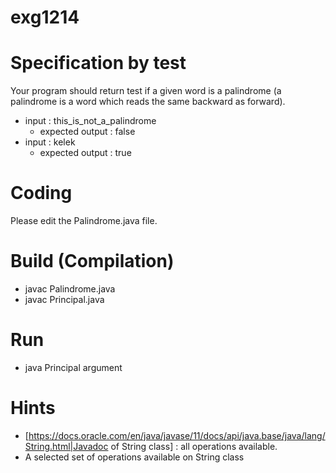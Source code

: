 # exg1214

# Specification by test
Your program should return test if a given word is a palindrome (a palindrome is a word which reads the same backward as forward).
* input : this_is_not_a_palindrome
  * expected output : false
* input : kelek
  * expected output : true

# Coding
Please edit the Palindrome.java file.

# Build (Compilation)
 - javac Palindrome.java
 - javac Principal.java

# Run
 - java Principal argument

# Hints
* [https://docs.oracle.com/en/java/javase/11/docs/api/java.base/java/lang/String.html|Javadoc of String class] : all operations available.
* A selected set of operations available on String class

